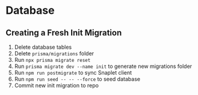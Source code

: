 # Database

## Creating a Fresh Init Migration

1. Delete database tables
2. Delete `prisma/migrations` folder
3. Run `npx prisma migrate reset`
4. Run `prisma migrate dev --name init` to generate new migrations folder
5. Run `npm run postmigrate` to sync Snaplet client
6. Run `npm run seed -- -- --force` to seed database
7. Commit new init migration to repo
